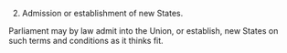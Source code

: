 2. Admission or establishment of new States.

Parliament may by law admit into the Union, or establish, new States on such terms and conditions as it thinks fit.

